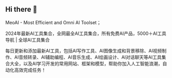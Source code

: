 ## Hi there 👋

MeoAI - Most Efficient and Omni AI Toolset；

2024年最新AI工具集合，全网最全AI工具集合，所有免费AI产品，5000＋AI工具导航 | 全球AI工具集合

每日更新和添加最新AI工具，包括AI写作工具、AI图像生成和背景移除、AI视频制作、AI音频转录、AI辅助编程、AI音乐生成、AI绘画设计、AI对话聊天等AI工具集合大全，以及AI学习开发的常用网站、框架和模型，帮助你加入人工智能浪潮，自动化高效完成任务！

<!--
**MeoAI-website/MeoAI-website** is a ✨ _special_ ✨ repository because its `README.md` (this file) appears on your GitHub profile.

Here are some ideas to get you started:

- 🔭 I’m currently working on ...
- 🌱 I’m currently learning ...
- 👯 I’m looking to collaborate on ...
- 🤔 I’m looking for help with ...
- 💬 Ask me about ...
- 📫 How to reach me: ...
- 😄 Pronouns: ...
- ⚡ Fun fact: ...
-->
